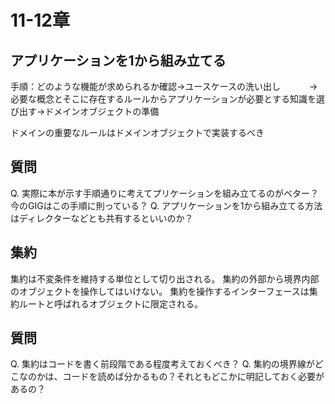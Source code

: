 # 11-12章

## アプリケーションを1から組み立てる

手順：どのような機能が求められるか確認→ユースケースの洗い出し
　　　→必要な概念とそこに存在するルールからアプリケーションが必要とする知識を選び出す→ドメインオブジェクトの準備

ドメインの重要なルールはドメインオブジェクトで実装するべき

## 質問

Q. 実際に本が示す手順通りに考えてプリケーションを組み立てるのがベター？今のGIGはこの手順に則っている？
Q. アプリケーションを1から組み立てる方法はディレクターなどとも共有するといいのか？

## 集約
集約は不変条件を維持する単位として切り出される。
集約の外部から境界内部のオブジェクトを操作してはいけない。
集約を操作するインターフェースは集約ルートと呼ばれるオブジェクトに限定される。

## 質問
Q. 集約はコードを書く前段階である程度考えておくべき？
Q. 集約の境界線がどこなのかは、コードを読めば分かるもの？それともどこかに明記しておく必要があるの？
